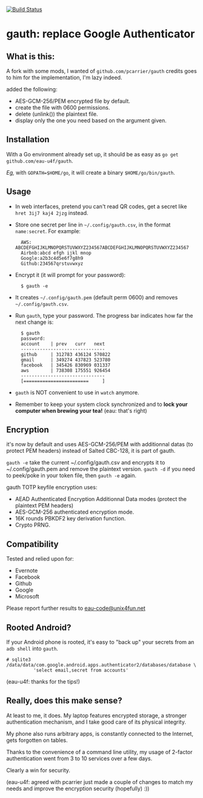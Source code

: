 [![Build Status](https://travis-ci.org/pcarrier/gauth.png?branch=master)](https://travis-ci.org/pcarrier/gauth)

gauth: replace Google Authenticator
===================================

What is this:
-------------
A fork with some mods, I wanted of `github.com/pcarrier/gauth` credits goes to him for the implementation, I'm lazy indeed.

added the following: 
- AES-GCM-256/PEM encrypted file by default.
- create the file with 0600 permissions.
- delete (unlink()) the plaintext file.
- display only the one you need based on the argument given.


Installation
------------

With a Go environment already set up, it should be as easy as `go get github.com/eau-u4f/gauth`.

*Eg,* with `GOPATH=$HOME/go`, it will create a binary `$HOME/go/bin/gauth`.

Usage
-----

- In web interfaces, pretend you can't read QR codes, get a secret like `hret 3ij7 kaj4 2jzg` instead.
- Store one secret per line in `~/.config/gauth.csv`, in the format `name:secret`. For example:

        AWS:   ABCDEFGHIJKLMNOPQRSTUVWXYZ234567ABCDEFGHIJKLMNOPQRSTUVWXYZ234567
        Airbnb:abcd efgh ijkl mnop
        Google:a2b3c4d5e6f7g8h9
        Github:234567qrstuvwxyz

- Encrypt it (it will prompt for your password):

        $ gauth -e

- It creates `~/.config/gauth.pem` (default perm 0600) and removes `~/.config/gauth.csv`.

- Run `gauth`, type your password. The progress bar indicates how far the next change is:

        $ gauth
        password: 
        account    | prev   curr   next  
        -------------------------------
        github     | 312783 436124 570822
        gmail      | 349274 437823 523780
        facebook   | 345426 830969 031337
        aws        | 738308 175551 926454
        -------------------------------
        [========================     ]


- `gauth` is NOT convenient to use in `watch` anymore.
- Remember to keep your system clock synchronized and to **lock your computer when brewing your tea!** (eau: that's right)

Encryption
----------

it's now by default and uses AES-GCM-256/PEM with additionnal datas (to protect PEM headers) instead of Salted CBC-128,
it is part of gauth.

`gauth -e` take the current ~/.config/gauth.csv and encrypts it to ~/.config/gauth.pem and remove the plaintext version.
`gauth -d` if you need to peek/poke in your token file, then `gauth -e` again.

gauth TOTP keyfile encryption uses:
- AEAD Authenticated Encryption Additionnal Data modes (protect the plaintext PEM headers)
- AES-GCM-256 authenticated encryption mode.
- 16K rounds PBKDF2 key derivation function.
- Crypto PRNG.

Compatibility
-------------

Tested and relied upon for:

- Evernote
- Facebook
- Github
- Google
- Microsoft

Please report further results to eau-code@unix4fun.net

Rooted Android?
---------------

If your Android phone is rooted, it's easy to "back up" your secrets from an `adb shell` into `gauth`.

    # sqlite3 /data/data/com.google.android.apps.authenticator2/databases/database \
              'select email,secret from accounts'

(eau-u4f: thanks for the tips!)

Really, does this make sense?
-----------------------------

At least to me, it does. My laptop features encrypted storage, a stronger authentication mechanism,
and I take good care of its physical integrity.

My phone also runs arbitrary apps, is constantly connected to the Internet, gets forgotten on tables.

Thanks to the convenience of a command line utility, my usage of 2-factor authentication went from
3 to 10 services over a few days.

Clearly a win for security.

(eau-u4f: agreed with pcarrier just made a couple of changes to match my needs and improve the encryption security (hopefully) :))

